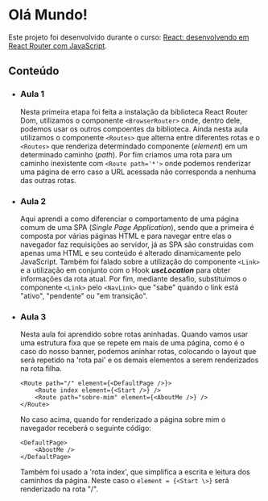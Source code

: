# Olá Mundo!

Este projeto foi desenvolvido durante o curso: [React: desenvolvendo em React Router com JavaScript](https://www.alura.com.br/curso-online-React-desenvolvendo-react-router-javaScript).

## Conteúdo

* ### Aula 1
    Nesta primeira etapa foi feita a instalação da biblioteca React Router Dom, utilizamos o componente ```<BrowserRouter>``` onde, dentro dele, podemos usar os outros compoentes da biblioteca.
    Ainda nesta aula utilizamos o componente ```<Routes>``` que alterna entre diferentes rotas e o ```<Routes>``` que renderiza determindado componente (*element*) em um determinado caminho (*path*).
    Por fim criamos uma rota para um caminho inexistente com ```<Route path='*'>``` onde podemos renderizar uma página de erro caso a URL acessada não corresponda a nenhuma das outras rotas.

* ### Aula 2
    Aqui aprendi a como diferenciar o comportamento de uma página comum de uma SPA (*Single Page Application*), sendo que a primeira é composta por várias páginas HTML e para navegar entre elas o navegador faz requisições ao servidor, já as SPA são construidas com apenas uma HTML e seu conteúdo é alterado dinamicamente pelo JavaScript.
    Também foi falado sobre a utilização do componente ```<Link>``` e a utilização em conjunto com o Hook ***useLocation*** para obter informações da rota atual.
    Por fim, mediante desafio, substituímos o componente ```<Link>``` pelo ```<NavLink>``` que "sabe" quando o link está "ativo", "pendente" ou "em transição".

* ### Aula 3
    Nesta aula foi aprendido sobre rotas aninhadas.
    Quando vamos usar uma estrutura fixa que se repete em mais de uma página, como é o caso do nosso banner, podemos aninhar rotas, colocando o layout que será repetido na 'rota pai' e os demais elementos a serem renderizados na rota filha.
    ```
    <Route path="/" element={<DefaultPage />}>
        <Route index element={<Start />} />
        <Route path="sobre-mim" element={<AboutMe />} />
    </Route>
    ```

    No caso acima, quando for renderizado a página sobre mim o navegador receberá o seguinte código:

    ```
    <DefaultPage>
        <AboutMe />
    </DefaultPage>
    ```
    Também foi usado a 'rota index', que simplifica a escrita e leitura dos caminhos da página. Neste caso o ```element = {<Start \>}``` será renderizado na rota "/".
